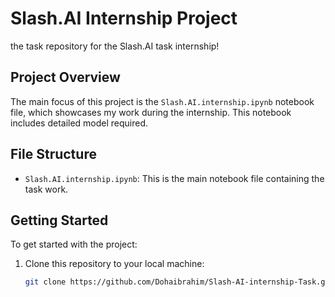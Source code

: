 # Slash.AI Internship Project

the task repository for the Slash.AI task internship! 

## Project Overview

The main focus of this project is the `Slash.AI.internship.ipynb` notebook file, which showcases my work during the internship. This notebook includes detailed model required.

## File Structure

- `Slash.AI.internship.ipynb`: This is the main notebook file containing the task work.


## Getting Started

To get started with the project:

1. Clone this repository to your local machine:

   ```bash
   git clone https://github.com/Dohaibrahim/Slash-AI-internship-Task.git
